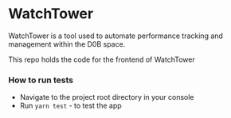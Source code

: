 # WatchTower

WatchTower is a tool used to automate performance tracking and management within the D0B space.

This repo holds the code for the frontend of WatchTower


### How to run tests
  * Navigate to the project root directory in your console
  * Run `yarn test` - to test the app
  
